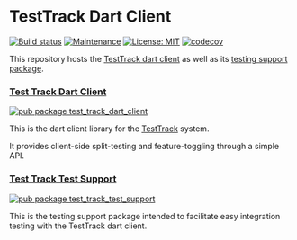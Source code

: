 # TestTrack Dart Client

[![Build status][build_status_badge]][build_status_link]
[![Maintenance][maintenance_badge]][maintenance_link]
[![License: MIT][license_badge]][license_link]
[![codecov][code_coverage_badge]][code_coverage_badge_link]

This repository hosts the [TestTrack dart client][test-track-dart-client] as well as its [testing support package][test-track-test-support].

### [Test Track Dart Client][test-track-dart-client]

[![pub package test_track_dart_client][pub_badge_test_track_dart_client]][pub_link_test_track_dart_client]

This is the dart client library for the [TestTrack](https://github.com/Betterment/test_track) system.

It provides client-side split-testing and feature-toggling through a simple API.

### [Test Track Test Support][test-track-test-support]

[![pub package test_track_test_support][pub_badge_test_track_test_support]][pub_link_test_track_test_support]

This is the testing support package intended to facilitate easy integration testing with the TestTrack dart client.

[build_status_badge]: https://github.com/Betterment/test_track_dart_client/actions/workflows/ci.yml/badge.svg?branch=main
[build_status_link]: https://github.com/Betterment/test_track_dart_client/actions/workflows/ci.yml?query=branch%3Amain
[code_coverage_badge]: https://codecov.io/gh/Betterment/test_track_dart_client/branch/main/graph/badge.svg?token=T1EJRQVZFH
[code_coverage_badge_link]:https://codecov.io/gh/Betterment/test_track_dart_client
[license_badge]: https://img.shields.io/badge/License-MIT-yellow.svg
[license_link]: https://opensource.org/licenses/MIT
[maintenance_badge]: https://img.shields.io/badge/Maintained%3F-yes-green.svg
[maintenance_link]: https://GitHub.com/Betterment/test_track_dart_client/pulse
[pub_badge_test_track_dart_client]: https://img.shields.io/pub/v/test_track.svg
[pub_badge_test_track_test_support]: https://img.shields.io/pub/v/test_track_test_support.svg
[pub_link_test_track_dart_client]: https://pub.dev/packages/test_track
[pub_link_test_track_test_support]: https://pub.dev/packages/test_track_test_support
[test-track-dart-client]: https://github.com/Betterment/test_track_dart_client/tree/main/packages/test_track
[test-track-test-support]: https://github.com/Betterment/test_track_dart_client/tree/main/packages/test_track_test_support
